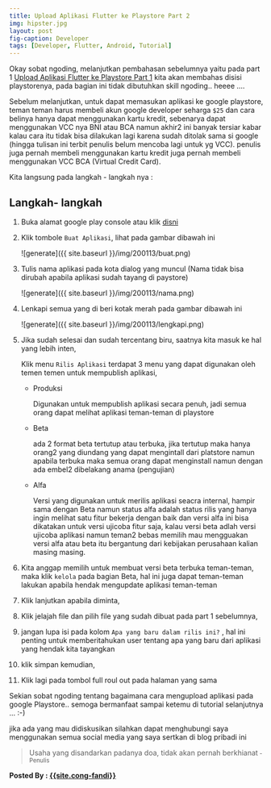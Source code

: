 ```yaml
---
title: Upload Aplikasi Flutter ke Playstore Part 2
img: hipster.jpg
layout: post
fig-caption: Developer
tags: [Developer, Flutter, Android, Tutorial]
---
```


Okay sobat ngoding, melanjutkan pembahasan sebelumnya yaitu pada part 1 [Upload Aplikasi Flutter ke Playstore Part 1](https://thengoding.com/2020/01/10/upload-aplikasi-flutter-ke-playstore-part-1/) kita akan membahas disisi playstorenya, pada bagian ini tidak dibutuhkan skill ngoding.. heeee .... 
<!--more-->

Sebelum melanjutkan, untuk dapat memasukan aplikasi ke google playstore, teman teman harus membeli akun google developer seharga `$25` dan cara belinya hanya dapat menggunakan kartu kredit, sebenarya dapat menggunakan VCC nya BNI atau BCA namun akhir2 ini banyak tersiar kabar kalau cara itu tidak bisa dilakukan lagi karena sudah ditolak sama si google (hingga tulisan ini terbit penulis belum mencoba lagi untuk yg VCC). penulis juga pernah membeli menggunakan kartu kredit juga pernah membeli menggunakan VCC BCA (Virtual Credit Card).

Kita langsung pada langkah - langkah nya : 

##  Langkah- langkah ##

1. Buka alamat google play console atau klik [disni](https://play.google.com/apps/publish/)

2. Klik tombole `Buat Aplikasi`, lihat pada gambar dibawah ini
   
   ![generate]({{ site.baseurl }}/img/200113/buat.png)


3. Tulis nama aplikasi pada kota dialog yang muncul (Nama tidak bisa dirubah apabila aplikasi sudah tayang di paystore)

    ![generate]({{ site.baseurl }}/img/200113/nama.png)

4. Lenkapi semua yang di beri kotak merah pada gambar dibawah ini
   
   ![generate]({{ site.baseurl }}/img/200113/lengkapi.png)

5. Jika sudah selesai dan sudah tercentang biru, saatnya kita masuk ke hal yang lebih inten, 

    Klik menu `Rilis Aplikasi` terdapat 3 menu yang dapat digunakan oleh temen temen untuk mempublish aplikasi,

    - Produksi
  
        Digunakan untuk mempublish aplikasi secara penuh, jadi semua orang dapat melihat aplikasi teman-teman di playstore 

    - Beta

        ada 2 format beta tertutup atau terbuka, jika tertutup maka hanya orang2 yang diundang yang dapat mengintall dari platstore namun apabila terbuka maka semua orang dapat menginstall namun dengan ada embel2 dibelakang anama (pengujian)

    - Alfa

        Versi yang digunakan untuk merilis aplikasi seacra internal, hampir sama dengan Beta namun status alfa adalah status rilis yang hanya ingin melihat satu fitur bekerja dengan baik dan versi alfa ini bisa dikatakan untuk versi ujicoba fitur saja, kalau versi beta adlah versi ujicoba aplikasi namun teman2 bebas memilih mau mengguakan versi alfa atau beta itu bergantung dari kebijakan perusahaan kalian masing masing.

6. Kita anggap memilih untuk membuat versi beta terbuka teman-teman, maka klik `kelola` pada bagian Beta, hal ini juga dapat teman-teman lakukan apabila hendak mengupdate aplikasi teman-teman
   
7. Klik lanjutkan apabila diminta,
   
8. Klik  jelajah file dan pilih file yang sudah dibuat pada part 1 sebelumnya,
   
9. jangan lupa isi pada kolom `Apa yang baru dalam rilis ini?` , hal ini penting untuk memberitahukan user tentang apa yang baru dari aplikasi yang hendak kita tayangkan

10. klik simpan kemudian,
    
11. Klik lagi pada tombol full roul out pada halaman yang sama
    

Sekian sobat ngoding tentang bagaimana cara mengupload aplikasi pada google Playstore.. semoga bermanfaat sampai ketemu di tutorial selanjutnya ... :-)

jika ada yang mau didiskusikan silahkan dapat menghubungi saya menggunakan semua social media yang saya sertkan di blog pribadi ini

>Usaha yang disandarkan padanya doa, tidak akan pernah berkhianat<small> - Penulis</small>



<b>Posted By : <a href="{{site.cong-url}}">{{site.cong-fandi}}</a></b>